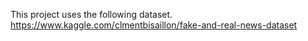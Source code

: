 This project uses the following dataset.
https://www.kaggle.com/clmentbisaillon/fake-and-real-news-dataset
